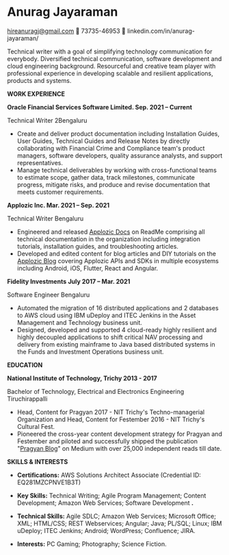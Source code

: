 <!--- 
## Welcome to GitHub Pages

You can use the [editor on GitHub](https://github.com/hireanuragj/hireanuragj.github.io/edit/main/index.md) to maintain and preview the content for your website in Markdown files.

Whenever you commit to this repository, GitHub Pages will run [Jekyll](https://jekyllrb.com/) to rebuild the pages in your site, from the content in your Markdown files.

### Markdown

Markdown is a lightweight and easy-to-use syntax for styling your writing. It includes conventions for

```markdown
Syntax highlighted code block

# Header 1
## Header 2
### Header 3

- Bulleted
- List

1. Numbered
2. List

**Bold** and _Italic_ and `Code` text

[Link](url) and ![Image](src)
```

For more details see [Basic writing and formatting syntax](https://docs.github.com/en/github/writing-on-github/getting-started-with-writing-and-formatting-on-github/basic-writing-and-formatting-syntax).

### Jekyll Themes

Your Pages site will use the layout and styles from the Jekyll theme you have selected in your [repository settings](https://github.com/hireanuragj/hireanuragj.github.io/settings/pages). The name of this theme is saved in the Jekyll `_config.yml` configuration file.

### Support or Contact

Having trouble with Pages? Check out our [documentation](https://docs.github.com/categories/github-pages-basics/) or [contact support](https://support.github.com/contact) and we’ll help you sort it out.
--->
# **Anurag Jayaraman**

hireanuragj@gmail.com  73735-46953  linkedin.com/in/anurag-jayaraman/

Technical writer with a goal of simplifying technology communication for everybody. Diversified technical communication, software development and cloud engineering background. Resourceful and creative team player with professional experience in developing scalable and resilient applications, products and systems.

**WORK EXPERIENCE**

**Oracle Financial Services Software Limited. Sep. 2021 – Current**

Technical Writer 2Bengaluru

- Create and deliver product documentation including Installation Guides, User Guides, Technical Guides and Release Notes by directly collaborating with Financial Crime and Compliance team&#39;s product managers, software developers, quality assurance analysts, and support representatives.
- Manage technical deliverables by working with cross-functional teams to estimate scope, gather data, track milestones, communicate progress, mitigate risks, and produce and revise documentation that meets customer requirements.

**Applozic Inc. Mar. 2021 – Sep. 2021**

Technical Writer Bengaluru

- Engineered and released [Applozic Docs](https://docs.applozic.com/) on ReadMe comprising all technical documentation in the organization including integration tutorials, installation guides, and troubleshooting articles.
- Developed and edited content for blog articles and DIY tutorials on the [Applozic Blog](https://www.applozic.com/blog/author/anurag/page/2/) covering Applozic APIs and SDKs in multiple ecosystems including Android, iOS, Flutter, React and Angular.

**Fidelity Investments**  **July 2017 – Mar. 2021**

Software Engineer Bengaluru

- Automated the migration of 16 distributed applications and 2 databases to AWS cloud using IBM uDeploy and ITEC Jenkins in the Asset Management and Technology business unit.
- Designed, developed and supported 4 cloud-ready highly resilient and highly decoupled applications to shift critical NAV processing and delivery from existing mainframe to Java based distributed systems in the Funds and Investment Operations business unit.

**EDUCATION**

**National Institute of Technology, Trichy 2013 - 2017**

Bachelor of Technology, Electrical and Electronics Engineering Tiruchirappalli

- Head, Content for Pragyan 2017 - NIT Trichy&#39;s Techno-managerial Organization and Head, Content for Festember 2016 - NIT Trichy&#39;s Cultural Fest.
- Pioneered the cross-year content development strategy for Pragyan and Festember and piloted and successfully shipped the publication &quot;[Pragyan Blog](https://medium.com/pragyan-blog)&quot; on Medium with over 25,000 independent reads till date.

**SKILLS &amp; INTERESTS**

- **Certifications:** AWS Solutions Architect Associate (Credential ID: EQ281MZCPNVE1B3T)


- **Key Skills:** Technical Writing; Agile Program Management; Content Development; Amazon Web Services; Software Development **.**


- **Technical Skills:** Agile SDLC; Amazon Web Services; Microsoft Office; XML; HTML/CSS; REST Webservices; Angular; Java; PL/SQL; Linux; IBM uDeploy; ITEC Jenkins; Android; WordPress; Confluence; JIRA.

- **Interests:** PC Gaming; Photography; Science Fiction.


